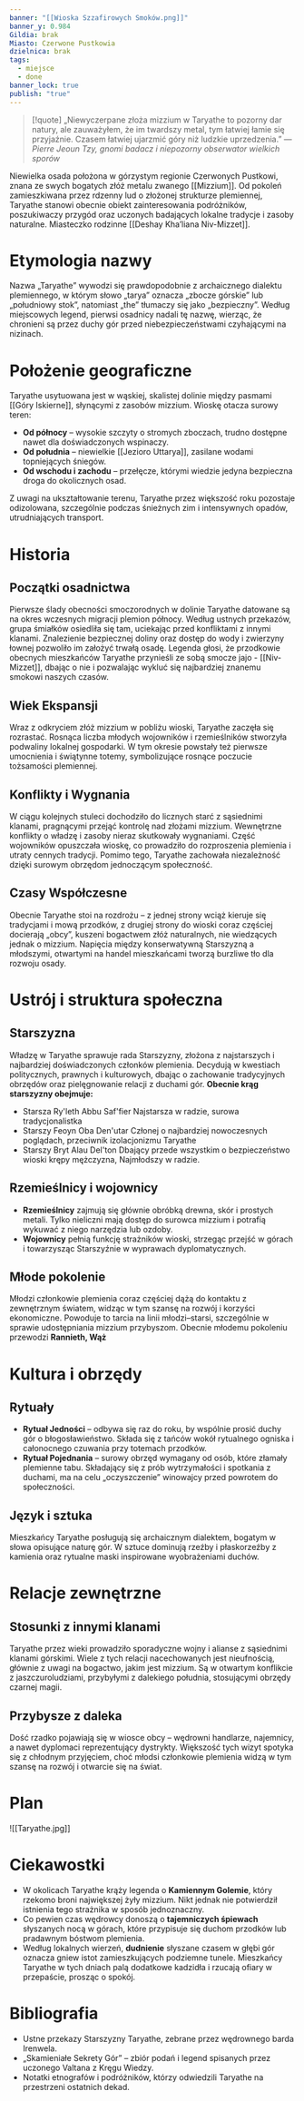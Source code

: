 ```yaml
---
banner: "[[Wioska Szzafirowych Smoków.png]]"
banner_y: 0.984
Gildia: brak
Miasto: Czerwone Pustkowia
dzielnica: brak
tags:
  - miejsce
  - done
banner_lock: true
publish: "true"
---
```

> [!quote] „Niewyczerpane złoża mizzium w Taryathe to pozorny dar natury, ale zauważyłem, że im twardszy metal, tym łatwiej łamie się przyjaźnie. Czasem łatwiej ujarzmić góry niż ludzkie uprzedzenia.”
> — _Pierre Jeoun Tzy, gnomi badacz i niepozorny obserwator wielkich sporów_  

Niewielka osada położona w górzystym regionie Czerwonych Pustkowi, znana ze swych bogatych złóż metalu zwanego [[Mizzium]]. Od pokoleń zamieszkiwana przez rdzenny lud o złożonej strukturze plemiennej, Taryathe stanowi obecnie obiekt zainteresowania podróżników, poszukiwaczy przygód oraz uczonych badających lokalne tradycje i zasoby naturalne. Miasteczko rodzinne [[Deshay Kha’liana Niv-Mizzet]].
# Etymologia nazwy
Nazwa „Taryathe” wywodzi się prawdopodobnie z archaicznego dialektu plemiennego, w którym słowo „tarya” oznacza „zbocze górskie” lub „południowy stok”, natomiast „the” tłumaczy się jako „bezpieczny”. Według miejscowych legend, pierwsi osadnicy nadali tę nazwę, wierząc, że chronieni są przez duchy gór przed niebezpieczeństwami czyhającymi na nizinach.
# Położenie geograficzne
Taryathe usytuowana jest w wąskiej, skalistej dolinie między pasmami [[Góry Iskierne]], słynącymi z zasobów mizzium. Wioskę otacza surowy teren:

- **Od północy** – wysokie szczyty o stromych zboczach, trudno dostępne nawet dla doświadczonych wspinaczy.
- **Od południa** – niewielkie [[Jezioro Uttarya]], zasilane wodami topniejących śniegów.
- **Od wschodu i zachodu** – przełęcze, którymi wiedzie jedyna bezpieczna droga do okolicznych osad.

Z uwagi na ukształtowanie terenu, Taryathe przez większość roku pozostaje odizolowana, szczególnie podczas śnieżnych zim i intensywnych opadów, utrudniających transport.

# Historia
## Początki osadnictwa
Pierwsze ślady obecności smoczorodnych w dolinie Taryathe datowane są na okres wczesnych migracji plemion północy. Według ustnych przekazów, grupa śmiałków osiedliła się tam, uciekając przed konfliktami z innymi klanami. Znalezienie bezpiecznej doliny oraz dostęp do wody i zwierzyny łownej pozwoliło im założyć trwałą osadę. Legenda głosi, że przodkowie obecnych mieszkańców Taryathe przynieśli ze sobą smocze jajo - [[Niv-Mizzet]], dbając o nie i pozwalając wykluć się najbardziej znanemu smokowi naszych czasów.
## Wiek Ekspansji
Wraz z odkryciem złóż mizzium w pobliżu wioski, Taryathe zaczęła się rozrastać. Rosnąca liczba młodych wojowników i rzemieślników stworzyła podwaliny lokalnej gospodarki. W tym okresie powstały też pierwsze umocnienia i świątynne totemy, symbolizujące rosnące poczucie tożsamości plemiennej.
## Konflikty i Wygnania
W ciągu kolejnych stuleci dochodziło do licznych starć z sąsiednimi klanami, pragnącymi przejąć kontrolę nad złożami mizzium. Wewnętrzne konflikty o władzę i zasoby nieraz skutkowały wygnaniami. Część wojowników opuszczała wioskę, co prowadziło do rozproszenia plemienia i utraty cennych tradycji. Pomimo tego, Taryathe zachowała niezależność dzięki surowym obrzędom jednoczącym społeczność.
## Czasy Współczesne
Obecnie Taryathe stoi na rozdrożu – z jednej strony wciąż kieruje się tradycjami i mową przodków, z drugiej strony do wioski coraz częściej docierają „obcy”, kuszeni bogactwem złóż naturalnych, nie wiedzących jednak o mizzium. Napięcia między konserwatywną Starszyzną a młodszymi, otwartymi na handel mieszkańcami tworzą burzliwe tło dla rozwoju osady.
# Ustrój i struktura społeczna
## Starszyzna
Władzę w Taryathe sprawuje rada Starszyzny, złożona z najstarszych i najbardziej doświadczonych członków plemienia. Decydują w kwestiach politycznych, prawnych i kulturowych, dbając o zachowanie tradycyjnych obrzędów oraz pielęgnowanie relacji z duchami gór.
**Obecnie krąg starszyzny obejmuje:**
- Starsza Ry'leth Abbu Saf'fier
	Najstarsza w radzie, surowa tradycjonalistka
- Starszy Feoyn Oba Den'utar
	Członej o najbardziej nowoczesnych poglądach, przeciwnik izolacjonizmu Taryathe
- Starszy Bryt Alau Del'ton
	Dbający przede wszystkim o bezpieczeństwo wioski krępy mężczyzna, Najmłodszy w radzie.
## Rzemieślnicy i wojownicy
- **Rzemieślnicy** zajmują się głównie obróbką drewna, skór i prostych metali. Tylko nieliczni mają dostęp do surowca mizzium i potrafią wykuwać z niego narzędzia lub ozdoby.
- **Wojownicy** pełnią funkcję strażników wioski, strzegąc przejść w górach i towarzysząc Starszyźnie w wyprawach dyplomatycznych.
## Młode pokolenie
Młodzi członkowie plemienia coraz częściej dążą do kontaktu z zewnętrznym światem, widząc w tym szansę na rozwój i korzyści ekonomiczne. Powoduje to tarcia na linii młodzi–starsi, szczególnie w sprawie udostępniania mizzium przybyszom. Obecnie młodemu pokoleniu przewodzi **Rannieth, Wąż**
# Kultura i obrzędy
## Rytuały
- **Rytuał Jedności** – odbywa się raz do roku, by wspólnie prosić duchy gór o błogosławieństwo. Składa się z tańców wokół rytualnego ogniska i całonocnego czuwania przy totemach przodków.
- **Rytuał Pojednania** – surowy obrzęd wymagany od osób, które złamały plemienne tabu. Składający się z prób wytrzymałości i spotkania z duchami, ma na celu „oczyszczenie” winowajcy przed powrotem do społeczności.
## Język i sztuka
Mieszkańcy Taryathe posługują się archaicznym dialektem, bogatym w słowa opisujące naturę gór. W sztuce dominują rzeźby i płaskorzeźby z kamienia oraz rytualne maski inspirowane wyobrażeniami duchów.
# Relacje zewnętrzne
## Stosunki z innymi klanami
Taryathe przez wieki prowadziło sporadyczne wojny i alianse z sąsiednimi klanami górskimi. Wiele z tych relacji nacechowanych jest nieufnością, głównie z uwagi na bogactwo, jakim jest mizzium. Są w otwartym konflikcie z jaszczuroludziami, przybyłymi z dalekiego południa, stosującymi obrzędy czarnej magii.
## Przybysze z daleka
Dość rzadko pojawiają się w wiosce obcy – wędrowni handlarze, najemnicy, a nawet dyplomaci reprezentujący dystrykty. Większość tych wizyt spotyka się z chłodnym przyjęciem, choć młodsi członkowie plemienia widzą w tym szansę na rozwój i otwarcie się na świat.
# Plan
![[Taryathe.jpg]]
# Ciekawostki
- W okolicach Taryathe krąży legenda o **Kamiennym Golemie**, który rzekomo broni największej żyły mizzium. Nikt jednak nie potwierdził istnienia tego strażnika w sposób jednoznaczny.
- Co pewien czas wędrowcy donoszą o **tajemniczych śpiewach** słyszanych nocą w górach, które przypisuje się duchom przodków lub pradawnym bóstwom plemienia.
- Według lokalnych wierzeń, **dudnienie** słyszane czasem w głębi gór oznacza gniew istot zamieszkujących podziemne tunele. Mieszkańcy Taryathe w tych dniach palą dodatkowe kadzidła i rzucają ofiary w przepaście, prosząc o spokój.

# Bibliografia
- Ustne przekazy Starszyzny Taryathe, zebrane przez wędrownego barda Irenwela.
- „Skamieniałe Sekrety Gór” – zbiór podań i legend spisanych przez uczonego Valtana z Kręgu Wiedzy.
- Notatki etnografów i podróżników, którzy odwiedzili Taryathe na przestrzeni ostatnich dekad.
